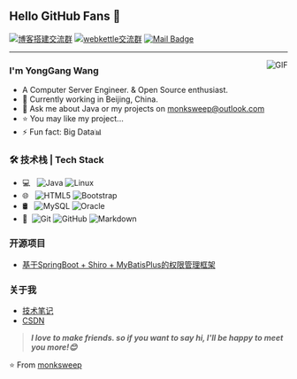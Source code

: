 ## Hello GitHub Fans 👋
[![博客搭建交流群](https://img.shields.io/badge/博客搭建QQ群-422625065-red.svg "博客搭建交流群")](https://jq.qq.com/?_wv=1027&k=58Ypj9z "博客搭建交流群")
[![webkettle交流群](https://img.shields.io/badge/webkettle交流群-487063343-red.svg "webkettle交流群")](https://jq.qq.com/?_wv=1027&k=55kiWBY "webkettle交流群")
[![Mail Badge](https://img.shields.io/badge/-joeysiwei@gmail.com-c14438?style=flat&logo=Gmail&logoColor=white&link=mailto:joeysiwei@gmail.com)](mailto:joeysiwei@gmail.com)

---

<img align="right" alt="GIF" src="https://raw.githubusercontent.com/JoeyBling/JoeyBling/master/pic/pusheencode.gif" />

### I'm YongGang Wang

- A Computer Server Engineer. & Open Source enthusiast.
- 🌱 Currently working in Beijing, China.
- 💬 Ask me about Java or my projects on [monksweep@outlook.com](mailto:monksweep@outlook.com)
- ⭐ You may like my project...
- ⚡ Fun fact: Big Data📊

### 🛠 技术栈 | Tech Stack

- 💻 &#160; ![Java](https://img.shields.io/badge/-Java-333333?style=flat&logo=Java&logoColor=007396)
![Linux](https://img.shields.io/badge/-Linux-333333?style=flat&logo=Linux&logoColor=FCC624)
- 🌐 &#160; ![HTML5](https://img.shields.io/badge/-HTML5-333333?style=flat&logo=HTML5)
![Bootstrap](https://img.shields.io/badge/-Bootstrap-333333?style=flat&logo=bootstrap&logoColor=563D7C)
- 🛢 &#160; ![MySQL](https://img.shields.io/badge/-MySQL-333333?style=flat&logo=mysql)
![Oracle](https://img.shields.io/badge/-Oracle-333333?style=flat&logo=Oracle)
- 🔧 &#160;![Git](https://img.shields.io/badge/-Git-333333?style=flat&logo=git)
![GitHub](https://img.shields.io/badge/-GitHub-333333?style=flat&logo=github)
![Markdown](https://img.shields.io/badge/-Markdown-333333?style=flat&logo=markdown)

### 开源项目
- [基于SpringBoot + Shiro + MyBatisPlus的权限管理框架](https://github.com/JoeyBling/bootplus)

### 关于我
- [技术笔记](https://monksweep.github.io/)
- [CSDN](https://blog.csdn.net/qq_27606093/)

> ***I love to make friends. so if you want to say hi, I'll be happy to meet you more!😊***

⭐️ From [monksweep](https://github.com/monksweep)

